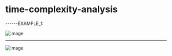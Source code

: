 # time-complexity-analysis
------EXAMPLE_1:

![image](https://user-images.githubusercontent.com/98642809/203866281-806c4f03-2960-4caf-af68-005f7c7de856.png)

---------
![image](https://user-images.githubusercontent.com/98642809/202904098-0bba295b-372a-4326-9f19-9fafb50c2ae3.png)
